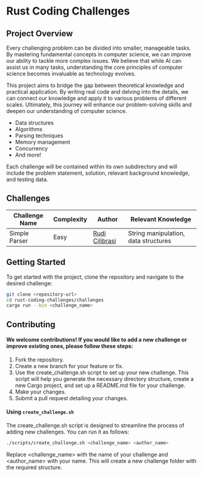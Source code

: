 # Rust Coding Challenges

## Project Overview

Every challenging problem can be divided into smaller, manageable tasks. By mastering fundamental concepts in computer science, we can improve our ability to tackle more complex issues. We believe that while AI can assist us in many tasks, understanding the core principles of computer science becomes invaluable as technology evolves.

This project aims to bridge the gap between theoretical knowledge and practical application. By writing real code and delving into the details, we can connect our knowledge and apply it to various problems of different scales. Ultimately, this journey will enhance our problem-solving skills and deepen our understanding of computer science.

- Data structures
- Algorithms
- Parsing techniques
- Memory management
- Concurrency
- And more!

Each challenge will be contained within its own subdirectory and will include the problem statement, solution, relevant background knowledge, and testing data.

## Challenges
| Challenge Name  | Complexity | Author       | Relevant Knowledge                     |
|------------------|------------|--------------|----------------------------------------|
| Simple Parser     | Easy       | [Rudi Cilibrasi](https://github.com/rudi-cilibrasi)    | String manipulation, data structures    |

## Getting Started

To get started with the project, clone the repository and navigate to the desired challenge:

```bash
git clone <repository-url>
cd rust-coding-challenges/challenges
cargo run --bin <challenge_name>
```
## Contributing
#### We welcome contributions! If you would like to add a new challenge or improve existing ones, please follow these steps:

1.	Fork the repository.
2.	Create a new branch for your feature or fix.
3.	Use the create_challenge.sh script to set up your new challenge. This script will help you generate the necessary directory structure, create a new Cargo project, and set up a README.md file for your challenge.
4.	Make your changes.
5.	Submit a pull request detailing your changes.

#### Using `create_challenge.sh`

The create_challenge.sh script is designed to streamline the process of adding new challenges. You can run it as follows:
```bash
./scripts/create_challenge.sh <challenge_name> <author_name>
```
Replace <challenge_name> with the name of your challenge and <author_name> with your name. This will create a new challenge folder with the required structure.
